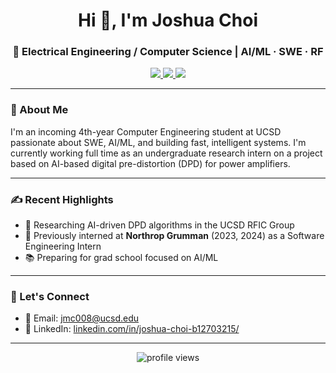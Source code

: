 <!-- README.md for your GitHub profile -->

<h1 align="center">Hi 👋, I'm Joshua Choi</h1>
<h3 align="center">📡 Electrical Engineering / Computer Science | AI/ML · SWE · RF</h3>

<p align="center">
  <a href="https://www.linkedin.com/in/joshua-choi-b12703215/" target="_blank">
    <img src="https://img.shields.io/badge/LinkedIn-blue?style=for-the-badge&logo=linkedin&logoColor=white" />
  </a>
  <a href="mailto:jmc008@ucsd.edu">
    <img src="https://img.shields.io/badge/Email-D14836?style=for-the-badge&logo=gmail&logoColor=white" />
  </a>
  <a href="https://github.com/joshuamkchoi1103">
    <img src="https://img.shields.io/badge/GitHub-181717?style=for-the-badge&logo=github&logoColor=white" />
  </a>
</p>

---

### 🧠 About Me
I'm an incoming 4th-year Computer Engineering student at UCSD passionate about SWE, AI/ML, and building fast, intelligent systems. I'm currently working full time as an undergraduate research intern on a project based on AI-based digital pre-distortion (DPD) for power amplifiers. 

---

### ✍️ Recent Highlights

- 🔬 Researching AI-driven DPD algorithms in the UCSD RFIC Group
- 💼 Previously interned at **Northrop Grumman** (2023, 2024) as a Software Engineering Intern
- 📚 Preparing for grad school focused on AI/ML

---

### 🤝 Let's Connect

- 💌 Email: jmc008@ucsd.edu
- 🧠 LinkedIn: [linkedin.com/in/joshua-choi-b12703215/](https://www.linkedin.com/in/joshua-choi-b12703215/)

---

<p align="center">
  <img src="https://komarev.com/ghpvc/?username=joshuamkchoi1103&label=Profile%20views&color=0e75b6&style=flat" alt="profile views" />
</p>
